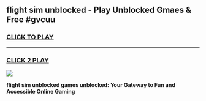 
## flight sim unblocked - Play Unblocked Gmaes & Free #gvcuu
<h3>
<a href="https://news.freeplayer.one?title=flight_sim_unblocked&ref=24F">CLICK TO PLAY</a></h3>
<hr>

<h3>
<a href="https://news.freeplayer.one?title=flight_sim_unblocked&ref=24F">CLICK 2 PLAY</a>
  
</h3>

<a href="https://news.freeplayer.one?title=flight_sim_unblocked&ref=24F/"><img src="https://clearcache.store/games.png"></a>


**flight sim unblocked games unblocked: Your Gateway to Fun and Accessible Online Gaming**
